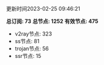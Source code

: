 更新时间2023-02-25 09:46:21

**总订阅: 73**
**总节点: 1252**
**有效节点: 475**
- v2ray节点: 323
- ss节点: 81
- trojan节点: 56
- ssr节点: 15
